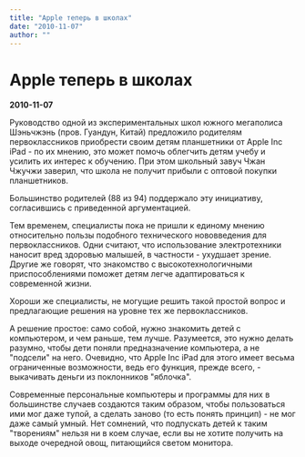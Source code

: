 ```yaml
---
title: "Apple теперь в школах"
date: "2010-11-07"
author: ""
---
```


# Apple теперь в школах

**2010-11-07** 

Руководство одной из экспериментальных школ южного мегаполиса Шэньчжэнь (пров. Гуандун, Китай) предложило родителям первоклассников приобрести своим детям планшетники от Apple Inc iPad - по их мнению, это может помочь облегчить детям учебу и усилить их интерес к обучению. При этом школьный завуч Чжан Чжучжи заверил, что школа не получит прибыли с оптовой покупки планшетников.

Большинство родителей (88 из 94) поддержало эту инициативу, согласившись с приведенной аргументацией. 

Тем временем, специалисты пока не пришли к единому мнению относительно пользы подобного технического нововведения для первоклассников. Одни считают, что использование электротехники наносит вред здоровью малышей, в частности - ухудшает зрение. Другие же говорят, что знакомство с высокотехнологичными приспособлениями поможет детям легче адаптироваться к современной жизни.

Хороши же специалисты, не могущие решить такой простой вопрос и предлагающие решения на уровне тех же первоклассников.

А решение простое: само собой, нужно знакомить детей с компьютером, и чем раньше, тем лучше. Разумеется, это нужно делать разумно, чтобы дети поняли предназначение компьютера, а не "подсели" на него. Очевидно, что Apple Inc iPad для этого имеет весьма ограниченные возможности, ведь его функция, прежде всего, - выкачивать деньги из поклонников "яблочка".

Современные персональные компьютеры и программы для них в большинстве случаев создаются таким образом, чтобы пользоваться ими мог даже тупой, а сделать заново (то есть понять принцип) - не мог даже самый умный. Нет сомнений, что подпускать детей к таким "творениям" нельзя ни в коем случае, если вы не хотите получить на выходе очередной овощ, питающийся светом монитора.